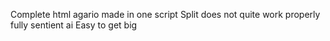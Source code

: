 Complete html agario made in one script
Split does not quite work properly
fully sentient ai
Easy to get big

